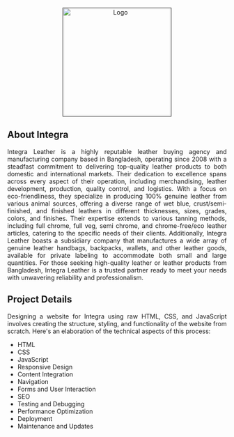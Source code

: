 <p align="center"><a href="" target="_blank"><img src="https://github.com/towfique-elahe/integra-wp-theme/assets/68939516/de2d1a1c-32f6-43df-acb3-258d483fa6fc" width="250" alt="Logo"></a></p>

## About Integra
<p align="justify">
Integra Leather is a highly reputable leather buying agency and manufacturing company based in Bangladesh, operating since 2008 with a steadfast commitment to delivering top-quality leather products to both domestic and international markets. Their dedication to excellence spans across every aspect of their operation, including merchandising, leather development, production, quality control, and logistics. With a focus on eco-friendliness, they specialize in producing 100% genuine leather from various animal sources, offering a diverse range of wet blue, crust/semi-finished, and finished leathers in different thicknesses, sizes, grades, colors, and finishes. Their expertise extends to various tanning methods, including full chrome, full veg, semi chrome, and chrome-free/eco leather articles, catering to the specific needs of their clients. Additionally, Integra Leather boasts a subsidiary company that manufactures a wide array of genuine leather handbags, backpacks, wallets, and other leather goods, available for private labeling to accommodate both small and large quantities. For those seeking high-quality leather or leather products from Bangladesh, Integra Leather is a trusted partner ready to meet your needs with unwavering reliability and professionalism.
</p>

## Project Details
<p align="justify">
Designing a website for Integra using raw HTML, CSS, and JavaScript involves creating the structure, styling, and functionality of the website from scratch. Here's an elaboration of the technical aspects of this process:
</p>
<ul>
  <li>HTML</li>
  <li>CSS</li>
  <li>JavaScript</li>
  <li>Responsive Design</li>
  <li>Content Integration</li>
  <li>Navigation</li>
  <li>Forms and User Interaction</li>
  <li>SEO</li>
  <li>Testing and Debugging</li>
  <li>Performance Optimization</li>
  <li>Deployment</li>
  <li>Maintenance and Updates</li>
</ul>
